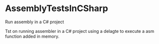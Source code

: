 # AssemblyTestsInCSharp
Run assembly in a C# project

Tst on running assembler in a C# project using a delagte to execute a asm function added in memory.
